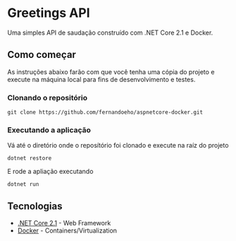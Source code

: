 # Greetings API

Uma simples API de saudação construído com .NET Core 2.1 e Docker.

## Como começar

As instruções abaixo farão com que você tenha uma cópia do projeto e execute na máquina local para fins de desenvolvimento e testes.

### Clonando o repositório

```
git clone https://github.com/fernandoeho/aspnetcore-docker.git
```

### Executando a aplicação

Vá até o diretório onde o reposítório foi clonado e execute na raíz do projeto

```
dotnet restore
```

E rode a apliação executando

```
dotnet run
```

## Tecnologias

- [.NET Core 2.1](https://www.microsoft.com/net/download) - Web Framework
- [Docker](https://www.docker.com/) - Containers/Virtualization
